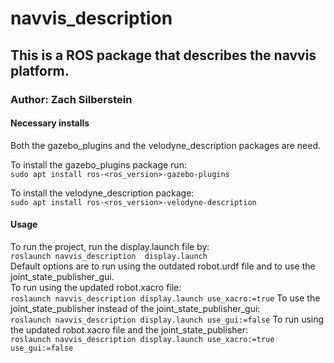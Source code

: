 # navvis_description

## This is a ROS package that describes the navvis platform.
### Author: Zach Silberstein

#### Necessary installs

Both the gazebo_plugins and the velodyne_description packages are need.  

To install the gazebo_plugins package run:  
     `sudo apt install ros-<ros_version>-gazebo-plugins`

To install the velodyne_description package:  
    `sudo apt install ros-<ros_version>-velodyne-description`

#### Usage
To run the project, run the display.launch file by:  
    `roslaunch navvis_description  display.launch`  
Default options are to run using the outdated robot.urdf file and to use the joint_state_publisher_gui.  
To run using the updated robot.xacro file:  
    `roslaunch navvis_description display.launch use_xacro:=true`
To use the joint_state_publisher instead of the joint_state_publisher_gui:  
    `roslaunch navvis_description display.launch use_gui:=false`
To run using the updated robot.xacro file and the joint_state_publisher:  
`roslaunch navvis_description display.launch use_xacro:=true use_gui:=false`